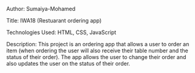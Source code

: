 Author: Sumaiya-Mohamed

Title: IWA18 (Restuarant ordering app)

Technologies Used: HTML, CSS, JavaScript

Description: This project is an ordering app that allows a user to order an item (when ordering the user will also receive their table number and the status of their order).
The app allows the user to change their order and also updates the user on the status of their order.
